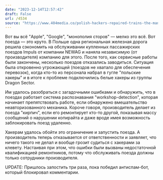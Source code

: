 ```yaml
---
date: "2023-12-14T12:57:42"
draft: False
url: /4534
source: "https://www.404media.co/polish-hackers-repaired-trains-the-manufacturer-artificially-bricked-now-the-train-company-is-threatening-them/"
---
```


Вот вы всё "Apple", "Google", "монополия сторов" — мелко это всё. Вот поезда — это круто. В Польше одна региональная железная дорога решила сэкономить на обслуживании купленных пассажирских поездов Impuls от компании NEWAG и наняла независимую (от производителя) компанию для этого. После того, как сервисные работы были закончены, несколько поездов отказались заводиться. Ситуация была откровенно угрожающей (поездов не хватало для обеспечения перевозок), когда кто-то из персонала набрал в гугле "польские хакеры" и в итоге к проблеме подключились белые хакеры из группы Dragon Sector. 

Им удалось разобраться с загадочными ошибками и обнаружить, что в поездах работает система распознавания "workshop-detection", которая начинает препятствовать работе, если обнаружено вмешательство неавторизованного механика. Короче говоря, производитель делает из поезда "кирпич", если его ремонтирует кто-то другой, показывая массу сообщений о нарушении копирайта и даже вроде имея возможность заблокировать поезд удаленно.

Хакерам удалось обойти это ограничение и запустить поезда. А производитель теперь отказывается от ответственности и заявляет, что ничего такого не делал и вообще грозит судиться с хакерами за клевету. Настаивая при этом, что ошибки были вызваны недостаточной квалификацией ремонтников, потому что обслуживать поезда должны только сотрудники производителя. 

UPDATE: Пришлось запостить три раза, пока победил антиспам-бот, который блокировал комментарии.
